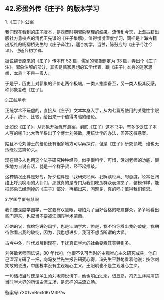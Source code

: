 ## 42.彩蛋外传《庄子》的版本学习
1.《庄子》公案


我们现在看到的庄子版本，是西晋时期郭象整理的结果。流传到今天，上海古籍出版社方勇校点的清代王先谦的《庄子集解》，值得慢慢深度学习，同样是上海古籍出版社的杨柳桥先生的《庄子译注》，适合初学，当然，陈鼓应的《庄子今注今译》，也适合初学者。


据说魏晋原来的《庄子》传本有 52 篇，儒家的郭象删定为 33 篇，弄出个《庄子注》。郭象注解的部分，其实是儒家思想的玄学代表，跟《庄子》本身的道家思想，本质上不是一家人。


于是乎，历史上对郭象的评价走两个极端，一类人推崇备至，另一类人极其反感，称郭象篡改《庄子》。


2.正统学术


正统学术不玩虚的，直接从《庄子》文本本身入手，从内七篇所使用的关键性字眼入手，统计、比较，给出来一个值得考验的结论。


比如说《庄子》，从郭象开始就有悬案，到底《庄子》这本书中，有多少是庄子本人写的呢？北大哲学系出了个博士刘笑敢，用统计学的办法，回答这桩悬案。


姑且不论刘博士的结论还有很多地方可以再探讨，但是《庄子》研究领域，谁也无法绕过这篇论文。


现在很多人也用这个法子研究种种经典，似乎很科学，可惜，没刘老师的功底，很多地方自说自话，就是一个样子货，经不起推敲。


这种情况还算是好的，好歹也算是「我研究经典、我解读经典」的态度，经常在网络上呼风唤雨的大师们，那就真的是专门为我们吃瓜群众表演来了，装模作样，能把郭象已经删掉的《庄子》部分，再编出来，问题是，真的吗？值得我们慎思。


3.学国学要有慧眼


我们要深度学国学，一定要有双慧眼，哪怕为了当好合格的吃瓜群众，多多地看出些门道来，也应当不要被江湖假学术蒙蔽。


准确的说，我给你讲的国学，也是江湖学术，但是，我不怕你看出我的破绽，我期待你看出我的破绽，因为，我也想进步，我可不想当所谓的大师。


古今中外，时代发展到现在，干扰真正学术的社会要素其实特别多。


刘笑敢老师回忆说，80 年代初，他很不认可当时的主观唯心主义研究成果，他自己深深专研了一把，向冯友兰先生报告研究心得，冯先生平静地看着他说：按你刘笑敢的说法，中国根本没有主观唯心主义，王阳明也不是主观唯心主义。


一句话把当时还是学生的刘老师说愣了，他也明白过来，很显然，冯先生非常清楚当时学术界的所谓主流立场，是怎样的主流立场。


备案号:YX01vnBm3dKrM3P7w

